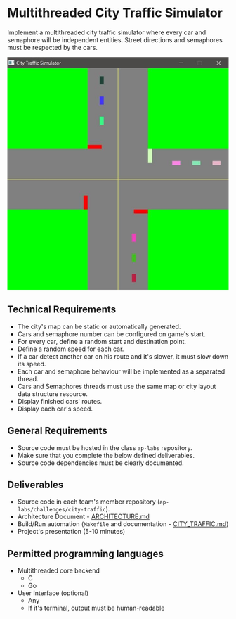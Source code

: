 Multithreaded City Traffic Simulator
====================================

Implement a multithreaded city traffic simulator where every car and semaphore will be independent entities.
Street directions and semaphores must be respected by the cars.

![City Traffic](city-traffic.jpg)

Technical Requirements
----------------------
- The city's map can be static or automatically generated.
- Cars and semaphore number can be configured on game's start.
- For every car, define a random start and destination point.
- Define a random speed for each car.
- If a car detect another car on his route and it's slower, it must slow down its speed.
- Each car and semaphore behaviour will be implemented as a separated thread.
- Cars and Semaphores threads must use the same map or city layout data structure resource.
- Display finished cars' routes.
- Display each car's speed.

General Requirements
--------------------
- Source code must be hosted in the class `ap-labs` repository.
- Make sure that you complete the below defined deliverables.
- Source code dependencies must be clearly documented.

Deliverables
------------
- Source code in each team's member repository (`ap-labs/challenges/city-traffic`).
- Architecture Document - [ARCHITECTURE.md](ARCHITECTURE.md)
- Build/Run automation (`Makefile` and documentation - [CITY_TRAFFIC.md](CITY_TRAFFIC.md))
- Project's presentation (5-10 minutes)


Permitted programming languages
-------------------------------
- Multithreaded core backend
  - C
  - Go
- User Interface (optional)
  - Any
  - If it's terminal, output must be human-readable

